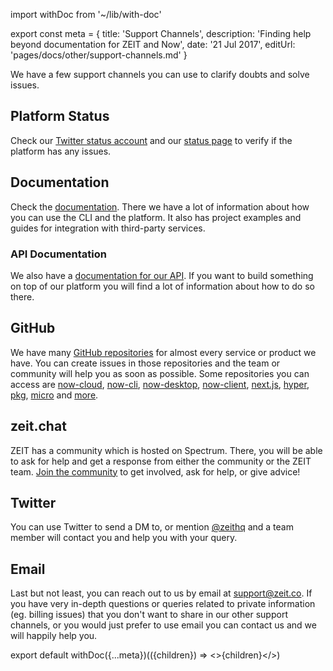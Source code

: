 import withDoc from '~/lib/with-doc'

export const meta = {
  title: 'Support Channels',
  description: 'Finding help beyond documentation for ZEIT and Now',
  date: '21 Jul 2017',
  editUrl: 'pages/docs/other/support-channels.md'
}

We have a few support channels you can use to clarify doubts and solve issues.

## Platform Status
Check our [Twitter status account](https://twitter.com/zeit_status) and our [status page](https://zeit-status.co/) to verify if the platform has any issues.

## Documentation
Check the [documentation](/docs). There we have a lot of information about how you can use the CLI and the platform. It also has project examples and guides for integration with third-party services.

### API Documentation
We also have a [documentation for our API](https://zeit.co/api). If you want to build something on top of our platform you will find a lot of information about how to do so there.

## GitHub
We have many [GitHub repositories](https://github.com/zeit) for almost every service or product we have. You can create issues in those repositories and the team or community will help you as soon as possible. Some repositories you can access are [now-cloud](https://github.com/zeit/now-cloud), [now-cli](https://github.com/zeit/now-cli), [now-desktop](https://github.com/zeit/now-desktop), [now-client](https://github.com/zeit/now-client), [next.js](https://github.com/zeit/next.js), [hyper](https://github.com/zeit/hyper), [pkg](https://github.com/zeit/pkg), [micro](https://github.com/zeit/micro) and [more](https://github.com/zeit).

## zeit.chat
ZEIT has a community which is hosted on Spectrum. There, you will be able to ask for help and get a response from either the community or the ZEIT team. [Join the community](/chat) to get involved, ask for help, or give advice!

## Twitter
You can use Twitter to send a DM to, or mention [@zeithq](https://twitter.com/zeithq) and a team member will contact you and help you with your query.

## Email
Last but not least, you can reach out to us by email at [support@zeit.co](mailto:support@zeit.co). If you have very in-depth questions or queries related to private information (eg. billing issues) that you don't want to share in our other support channels, or you would just prefer to use email you can contact us and we will happily help you.

export default withDoc({...meta})(({children}) => <>{children}</>)
